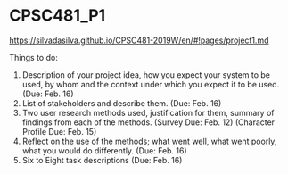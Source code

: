 # CPSC481_P1

https://silvadasilva.github.io/CPSC481-2019W/en/#!pages/project1.md

Things to do:
1. Description of your project idea, how you expect your system to be used, by whom and the context under which you expect it to be used. (Due: Feb. 16)
2. List of stakeholders and describe them. (Due: Feb. 16)
3. Two user research methods used, justification for them, summary of findings from each of the methods.
   (Survey Due: Feb. 12)
   (Character Profile Due: Feb. 15)
4. Reflect on the use of the methods; what went well, what went poorly, what you would do differently. (Due: Feb. 16)
5. Six to Eight task descriptions (Due: Feb. 16)
